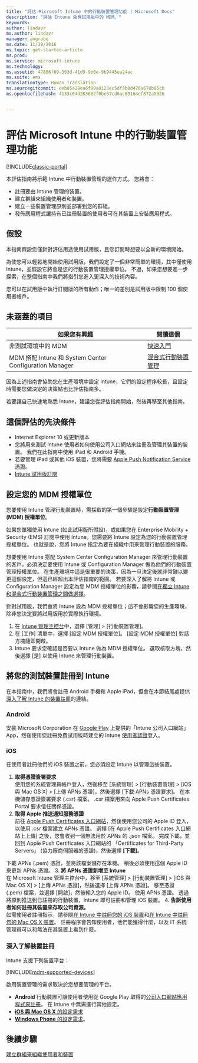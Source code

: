 ```yaml
---
title: "評估 Microsoft Intune 中的行動裝置管理功能 | Microsoft Docs"
description: "評估 Intune 免費試用版中的 MDM。"
keywords: 
author: lindavr
ms.author: lindavr
manager: angrobe
ms.date: 11/29/2016
ms.topic: get-started-article
ms.prod: 
ms.service: microsoft-intune
ms.technology: 
ms.assetid: 47806f69-303d-41d9-9b0e-9b9445ea24ac
ms.suite: ems
translationtype: Human Translation
ms.sourcegitcommit: eeb85a28ea6f99a0123ec5df3b0d476a678b85cb
ms.openlocfilehash: 4133c64d283682f0be37cd6ac69164ef872a5026


---
```


# <a name="evaluate-mobile-device-management-in-microsoft-intune"></a>評估 Microsoft Intune 中的行動裝置管理功能

[!INCLUDE[classic-portal](../includes/classic-portal.md)]

本評估指南將示範 Intune 中行動裝置管理的運作方式。 您將會：
- 註冊要由 Intune 管理的裝置。
- 建立群組來組織使用者和裝置。
- 建立一些裝置管理原則並部署到您的群組。
- 發佈應用程式讓持有已註冊裝置的使用者可在其裝置上安裝應用程式。
<!--- - Monitor the device? View a report of compliant devices?--->
<!--- - Remove the device from management--->

## <a name="assumptions"></a>假設
本指南假設您僅針對評估用途使用試用版，且您訂閱時想要以全新的環境開始。

為使您可以輕鬆地開始使用試用版，我們設定了一個非常簡單的環境，其中僅使用 Intune，並假設它將會是您的行動裝置管理授權單位。 不過，如果您想要進一步探索，在整個指南中我們將指引您進入更深入的技術內容。

您可以在試用版中執行訂閱版的所有動作；唯一的差別是試用版中限制 100 個使用者帳戶。

## <a name="whats-not-covered"></a>未涵蓋的項目
|如果您有興趣 |閱讀這個 |
|------------------------|----------|
|非測試環境中的 MDM | [快速入門](https://docs.microsoft.com/en-us/intune/get-started/start-with-a-paid-subscription-to-microsoft-intune) |
|MDM 搭配 Intune 和 System Center Configuration Manager | [混合式行動裝置管理](https://docs.microsoft.com/en-us/sccm/mdm/understand/hybrid-mobile-device-management) |

因為上述指南會協助您在生產環境中設定 Intune，它們的設定程序較長，且設定時需要您做決定的決策點也比評估指南多。

若要讓自己快速地熟悉 Intune，建議您從評估指南開始，然後再移至其他指南。

## <a name="prerequisites-for-this-evaluation"></a>這個評估的先決條件
- Internet Explorer 10 或更新版本
- 您將用來測試 Intune 使用者如何使用公司入口網站來註冊及管理其裝置的裝置。 我們在此指南中使用 iPad 和 Android 手機。
- 若要管理 iPad 或其他 iOS 裝置，您將需要 [Apple Push Notification Service 憑證](https://docs.microsoft.com/intune/deploy-use/set-up-ios-and-mac-management-with-microsoft-intune)。
- [Intune 試用版訂閱](sign-up-for-30-day-trial-microsoft-intune.md)

## <a name="set-your-mdm-authority"></a>設定您的 MDM 授權單位
您要使用 Intune 管理行動裝置時，需採取的第一個步驟是設定**行動裝置管理 (MDM) 授權單位**。

如果您單獨使用 Intune (如此試用版所假設)，或如果您在 Enterprise Mobility + Security (EMS) 訂閱中使用 Intune，您需要將 Intune 設定為您的行動裝置管理授權單位。 也就是說，您將 Intune 指定為要在組織中用來管理行動裝置的服務。

想要使用 Intune 搭配 System Center Configuration Manager 來管理行動裝置的客戶，必須決定要使用 Intune 或 Configuration Manager 做為他們的行動裝置管理授權單位。 在生產環境中這是很重要的決策，因為一旦決定後就非常難以變更這個設定，但這已經超出本評估指南的範圍。 若要深入了解將 Intune 或 Configuration Manager 設定為您 MDM 授權單位的影響，請參閱[在獨立 Intune 和混合式行動裝置管理之間做選擇](https://docs.microsoft.com/en-us/sccm/mdm/understand/choose-between-standalone-intune-and-hybrid-mobile-device-management)。

針對試用版，我們會將 Intune 設為 MDM 授權單位；這不會影響您的生產環境，除非您決定要將試用版用於實際執行環境。

1. 在 [Intune 管理主控台](https://manage.microsoft.com/)中，選擇 [管理] &gt; [行動裝置管理]。
2. 在 [工作] 清單中，選擇 [設定 MDM 授權單位]。 [設定 MDM 授權單位]  對話方塊隨即開啟。 <!---screen shot--->
3. Intune 要求您確認是否要以 Intune 做為 MDM 授權單位。 選取核取方塊，然後選擇 [是] 以使用 Intune 來管理行動裝置。

## <a name="enroll-your-test-devices-into-intune"></a>將您的測試裝置註冊到 Intune

在本指南中，我們將會註冊 Android 手機和 Apple iPad，但會在本節結尾處提供[深入了解 Intune 的裝置註冊](#Learn-more-about-device-enrollment)的連結。
### <a name="android"></a>Android
安裝 Microsoft Corporation 在 [Google Play](http://go.microsoft.com/fwlink/p/?LinkId=386612) 上提供的「Intune 公司入口網站」App，然後使用您註冊免費試用版時建立的 Intune [使用者認證](sign-up-for-30-day-trial-microsoft-intune.md#add-users)登入。

### <a name="ios"></a>iOS
在使用者註冊他們的 iOS 裝置之前，您必須設定 Intune 以管理這些裝置。

1. **取得憑證簽署要求**<br/>
使用您的系統管理員帳戶登入，然後移至 [系統管理] > [行動裝置管理] > [iOS 與 Mac OS X] > [上傳 APNs 憑證]，然後選擇 [下載 APNs 憑證要求]。 在本機儲存憑證簽署要求 (.csr) 檔案。 .csr 檔案用來向 Apple Push Certificates Portal 要求信任關係憑證。 <!--- screen shot--->
2.  **取得 Apple 推送通知服務憑證**<BR/>
前往 [Apple Push Certificates 入口網站](https://idmsa.apple.com/IDMSWebAuth/login?appIdKey=3fbfc9ad8dfedeb78be1d37f6458e72adc3160d1ad5b323a9e5c5eb2f8e7e3e2&rv=2)，然後使用您公司的 Apple ID 登入，以使用 .csr 檔案建立 APNs 憑證。 選擇 [在 Apple Push Certificates 入口網站上上傳] 之後，您會收到一個無法用於 APNs 的 .json 檔案。 完成下載，並回到 Apple Push Certificates 入口網站的 「Certificates for Third-Party Servers」 (協力廠商伺服器的憑證)，然後選擇 **[下載]**。

 下載 APNs (.pem) 憑證，並將該檔案儲存在本機。 稍後必須使用這個 Apple ID 來更新 APNs 憑證。
3.  **將 APNs 憑證新增至 Intune**<BR/>
在 Microsoft Intune 管理主控台中，移至 [系統管理] > [行動裝置管理] >  [iOS 與 Mac OS X] > [上傳 APNs 憑證]，然後選擇 [上傳 APNs 憑證]。 移至憑證 (.pem) 檔案，並選擇 [開啟]，然後輸入您的 Apple ID。 使用 APNs 憑證。 透過將原則推送到已註冊的行動裝置，Intune 即可註冊和管理 iOS 裝置。
4.  **告訴使用者如何註冊其裝置來存取公司資源。**<br/>
如需使用者註冊指示，請參閱[在 Intune 中註冊您的 iOS 裝置](https://docs.microsoft.com/en-us/Intune/enduser/enroll-your-device-in-intune-ios)和[在 Intune 中註冊您的 Mac OS X 裝置](https://docs.microsoft.com/en-us/Intune/enduser/enroll-your-device-in-intune-mac-os-x)。 註冊程序會告知使用者，他們能獲得什麼，以及 IT 系統管理員可以和無法在其裝置上看到什麼。


### <a name="learn-more-about-device-enrollment"></a>深入了解裝置註冊

Intune 支援下列裝置平台：

[!INCLUDE[mdm-supported-devices](../includes/mdm-supported-devices.md)]

啟用裝置管理的需求取決於您想要管理的平台。
- **Android** 行動裝置可讓使用者使用從 Google Play 取得的[公司入口網站應用程式來註冊](/intune/deploy-use/set-up-android-management-with-microsoft-intune)。 在 Intune 中無需進行其他設定。
- [**iOS 與 Mac OS X** 的設定需求](/intune/deploy-use/set-up-ios-and-mac-management-with-microsoft-intune)
- [**Windows Phone** 的設定需求](/intune/deploy-use/set-up-windows-phone-management-with-microsoft-intune)。

<!--- ## Verify enrollment--->
<!--- START HERE

### iOS and Mac OS X
Install the **Microsoft Intune Company Portal** app from Microsoft Corporation available in the App Store and sign in with Intune user credentials added above. View **Enrolled devices** to add your device.



### Windows Phone 8.1
Users install the **Company Portal** app from Microsoft Corporation, available in the Windows Phone store, and sign in with the Intune user credentials added above.  View **Enrolled devices** to add your device.

## Install the previously deployed app
Open the Company Portal on the mobile device, choose **Apps**, and then install **Microsoft Skype**.--->



## <a name="next-steps"></a>後續步驟
[建立群組來組織使用者和裝置](get-started-with-a-30-day-trial-of-microsoft-intune-step-3.md)



<!--HONumber=Jan17_HO1-->


